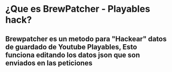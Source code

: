 # ¿Que es BrewPatcher - Playables hack?
## Brewpatcher es un metodo para "Hackear" datos de guardado de Youtube Playables, Esto funciona editando los datos json que son enviados en las peticiones
